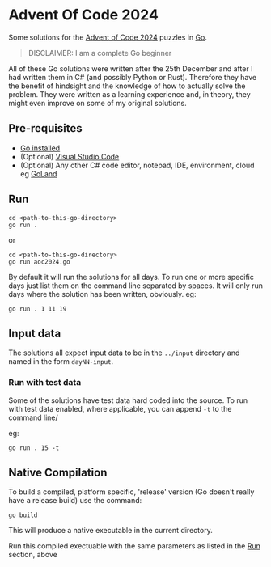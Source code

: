 # Advent Of Code 2024

Some solutions for the [Advent of Code 2024](https://adventofcode.com/2024) puzzles in [Go](https://go.dev/).

> DISCLAIMER:
> I am a complete Go beginner

All of these Go solutions were written after the 25th December and after I had written them in C# (and possibly Python or Rust). Therefore they have the benefit of hindsight and the knowledge of how to actually solve the problem. They were written as a learning experience and, in theory, they might even improve on some of my original solutions. 

## Pre-requisites

* [Go installed](https://go.dev/dl)
* (Optional) [Visual Studio Code](https://code.visualstudio.com/)
* (Optional) Any other C# code editor, notepad, IDE, environment, cloud eg [GoLand](https://www.jetbrains.com/go/)

## Run

```
cd <path-to-this-go-directory>
go run .
```

or

```
cd <path-to-this-go-directory>
go run aoc2024.go
```

By default it will run the solutions for all days. To run one or more specific days just list them on the command line separated by spaces. It will only run days where the solution has been written, obviously. eg:

```
go run . 1 11 19
```

## Input data

The solutions all expect input data to be in the `../input` directory and named in the form `dayNN-input`.

### Run with test data

Some of the solutions have test data hard coded into the source. To run with test data enabled, where applicable, you can append `-t` to the command line/

eg:
```
go run . 15 -t
```

## Native Compilation

To build a compiled, platform specific, 'release' version (Go doesn't really have a release build) use the command:

```
go build
```
This will produce a native executable in the current directory.

Run this compiled exectuable with the same parameters as listed in the [Run](#run) section, above